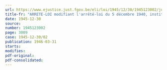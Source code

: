 ```yaml
---
url: https://www.ejustice.just.fgov.be/eli/loi/1945/12/30/1945123002/justel
title-fr: "ARRETE-LOI modifiant l'arrêté-loi du 5 décembre 1940, instituant un Office belge d'Information et de Documentation"
date: 1945-12-30
source:
number: 1945123002
page: 3009
case: 1945-12-30/02
publication: 1946-03-31
starts:
modifies:
pdf-original:
pdf-consolidated:
---
```


